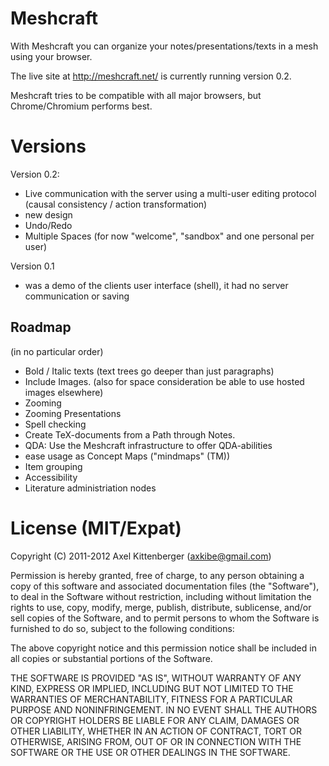 Meshcraft
=========
With Meshcraft you can organize your notes/presentations/texts in a mesh using your browser.

The live site at http://meshcraft.net/ is currently running version 0.2.

Meshcraft tries to be compatible with all major browsers, but Chrome/Chromium performs best.

Versions
========
Version 0.2:
 * Live communication with the server using a multi-user editing protocol (causal consistency / action transformation)
 * new design
 * Undo/Redo
 * Multiple Spaces (for now "welcome", "sandbox" and one personal per user)

Version 0.1
 * was a demo of the clients user interface (shell), it had no server communication or saving

Roadmap
-------
(in no particular order)

 * Bold / Italic texts (text trees go deeper than just paragraphs)
 * Include Images. (also for space consideration be able to use hosted images elsewhere)
 * Zooming
 * Zooming Presentations
 * Spell checking
 * Create TeX-documents from a Path through Notes.
 * QDA: Use the Meshcraft infrastructure to offer QDA-abilities
 * ease usage as Concept Maps ("mindmaps" (TM))
 * Item grouping
 * Accessibility
 * Literature administriation nodes

License (MIT/Expat)
===================
Copyright (C) 2011-2012 Axel Kittenberger (axkibe@gmail.com)

Permission is hereby granted, free of charge, to any person obtaining a copy of this software and associated documentation files (the "Software"), to deal in the Software without restriction, including without limitation the rights to use, copy, modify, merge, publish, distribute, sublicense, and/or sell copies of the Software, and to permit persons to whom the Software is furnished to do so, subject to the following conditions:

The above copyright notice and this permission notice shall be included in all copies or substantial portions of the Software.

THE SOFTWARE IS PROVIDED "AS IS", WITHOUT WARRANTY OF ANY KIND, EXPRESS OR IMPLIED, INCLUDING BUT NOT LIMITED TO THE WARRANTIES OF MERCHANTABILITY, FITNESS FOR A PARTICULAR PURPOSE AND NONINFRINGEMENT. IN NO EVENT SHALL THE AUTHORS OR COPYRIGHT HOLDERS BE LIABLE FOR ANY CLAIM, DAMAGES OR OTHER LIABILITY, WHETHER IN AN ACTION OF CONTRACT, TORT OR OTHERWISE, ARISING FROM, OUT OF OR IN CONNECTION WITH THE SOFTWARE OR THE USE OR OTHER DEALINGS IN THE SOFTWARE.

